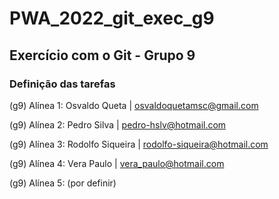 # PWA_2022_git_exec_g9

## Exercício com o Git - Grupo 9

### Definição das tarefas

(g9) Alínea 1: Osvaldo Queta | osvaldoquetamsc@gmail.com

(g9) Alínea 2: Pedro Silva | pedro-hslv@hotmail.com

(g9) Alínea 3: Rodolfo Siqueira | rodolfo-siqueira@hotmail.com

(g9) Alínea 4: Vera Paulo | vera_paulo@hotmail.com

(g9) Alínea 5: (por definir)
